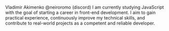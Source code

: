 Vladimir Akimenko
@neiroromo (discord)
I am currently studying JavaScript with the goal of starting a career in front-end development. I aim to gain practical experience, continuously improve my technical skills, and contribute to real-world projects as a competent and reliable developer.
